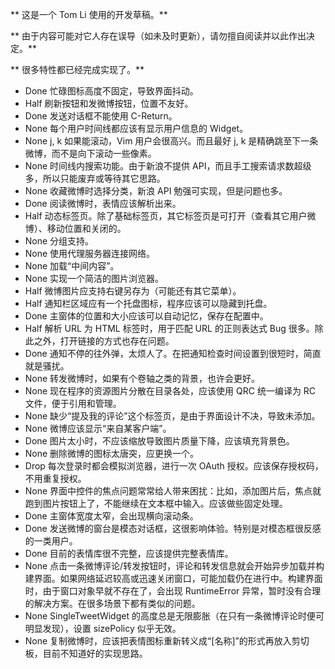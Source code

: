** 这是一个 Tom Li 使用的开发草稿。**

** 由于内容可能对它人存在误导（如未及时更新），请勿擅自阅读并以此作出决定。**

** 很多特性都已经完成实现了。**

* Done 忙碌图标高度不固定，导致界面抖动。
* Half 刷新按钮和发微博按钮，位置不友好。
* Done 发送对话框不能使用 C-Return。
* None 每个用户时间线都应该有显示用户信息的 Widget。
* None j, k 如果能滚动，Vim 用户会很高兴。而且最好 j, k 是精确跳至下一条微博，而不是向下滚动一些像素。
* None 时间线内搜索功能。由于新浪不提供 API，而且手工搜索请求数超级多，所以只能废弃或等待其它思路。
* None 收藏微博时选择分类，新浪 API 勉强可实现，但是问题也多。
* Done 阅读微博时，表情应该解析出来。
* Half 动态标签页。除了基础标签页，其它标签页是可打开（查看其它用户微博）、移动位置和关闭的。
* None 分组支持。
* None 使用代理服务器连接网络。
* None 加载“中间内容”。
* None 实现一个简洁的图片浏览器。
* Half 微博图片应支持右键另存为（可能还有其它菜单）。
* Half 通知栏区域应有一个托盘图标，程序应该可以隐藏到托盘。
* Done 主窗体的位置和大小应该可以自动记忆，保存在配置中。
* Half 解析 URL 为 HTML 标签时，用于匹配 URL 的正则表达式 Bug 很多。除此之外，打开链接的方式也存在问题。
* Done 通知不停的往外弹，太烦人了。在把通知检查时间设置到很短时，简直就是骚扰。
* None 转发微博时，如果有个卷轴之类的背景，也许会更好。
* None 现在程序的资源图片分散在目录各处，应该使用 QRC 统一编译为 RC 文件，便于引用和管理。
* None 缺少“提及我的评论”这个标签页，是由于界面设计不决，导致未添加。
* None 微博应该显示“来自某客户端”。
* Done 图片太小时，不应该缩放导致图片质量下降，应该填充背景色。
* None 删除微博的图标太唐突，应更换一个。
* Drop 每次登录时都会模拟浏览器，进行一次 OAuth 授权。应该保存授权码，不用重复授权。
* None 界面中控件的焦点问题常常给人带来困扰：比如，添加图片后，焦点就跑到图片按钮上了，不能继续在文本框中输入。应该做些固定处理。
* Done 主窗体宽度太窄，会出现横向滚动条。
* Done 发送微博的窗台是模态对话框，这很影响体验。特别是对模态框很反感的一类用户。
* Done 目前的表情库很不完整，应该提供完整表情库。
* None 点击一条微博评论/转发按钮时，评论和转发信息就会开始异步加载并构建界面。如果网络延迟较高或迅速关闭窗口，可能加载仍在进行中。构建界面时，由于窗口对象早就不存在了，会出现 RuntimeError 异常，暂时没有合理的解决方案。在很多场景下都有类似的问题。
* None SingleTweetWidget 的高度总是无限膨胀（在只有一条微博评论时便可明显发现），设置 sizePolicy 似乎无效。
* None 复制微博时，应该把表情图标重新转义成“[名称]”的形式再放入剪切板，目前不知道好的实现思路。
